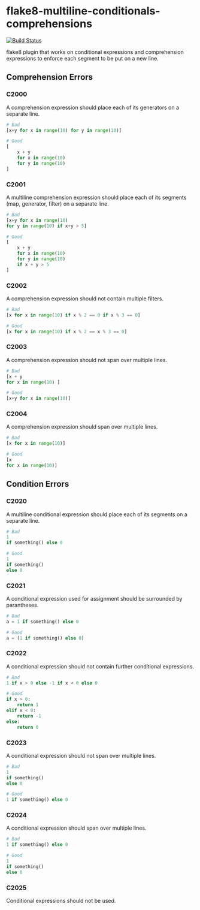 # flake8-multiline-conditionals-comprehensions

[![Build Status](https://github.com/atollk/flake8-multiline-conditionals-comprehensions/workflows/Python%20tox/badge.svg)](https://github.com/atollk/flake8-multiline-conditionals-comprehensions/actions)


flake8 plugin that works on conditional expressions and comprehension 
expressions to enforce each segment to be put on a new line.


## Comprehension Errors

### C2000

A comprehension expression should place each of its generators on a 
separate line.

```python
# Bad
[x+y for x in range(10) for y in range(10)]

# Good
[
    x + y
    for x in range(10)
    for y in range(10)
]
```


### C2001

A multiline comprehension expression should place each of its segments
(map, generator, filter) on a separate line.

```python
# Bad
[x+y for x in range(10) 
for y in range(10) if x+y > 5]

# Good
[
    x + y
    for x in range(10)
    for y in range(10)
    if x + y > 5
]
```


### C2002

A comprehension expression should not contain multiple filters.

```python
# Bad
[x for x in range(10) if x % 2 == 0 if x % 3 == 0]

# Good
[x for x in range(10) if x % 2 == x % 3 == 0]
```

### C2003

A comprehension expression should not span over multiple lines.

```python
# Bad
[x + y 
for x in range(10) ]

# Good
[x+y for x in range(10)]
```

### C2004

A comprehension expression should span over multiple lines.

```python
# Bad
[x for x in range(10)]

# Good
[x 
for x in range(10)]
```



## Condition Errors

### C2020

A multiline conditional expression should place each of its segments
on a separate line.

```python
# Bad
1 
if something() else 0

# Good
1
if something()
else 0
```


### C2021

A conditional expression used for assignment should be surrounded by
parantheses.

```python
# Bad
a = 1 if something() else 0

# Good
a = (1 if something() else 0)
```


### C2022

A conditional expression should not contain further conditional
expressions.

```python
# Bad
1 if x > 0 else -1 if x < 0 else 0

# Good
if x > 0:
    return 1
elif x < 0:
    return -1
else:
    return 0
```


### C2023

A conditional expression should not span over multiple lines.

```python
# Bad
1
if something()
else 0

# Good
1 if something() else 0
```


### C2024

A conditional expression should span over multiple lines.

```python
# Bad
1 if something() else 0

# Good
1
if something()
else 0
```


### C2025

Conditional expressions should not be used.
